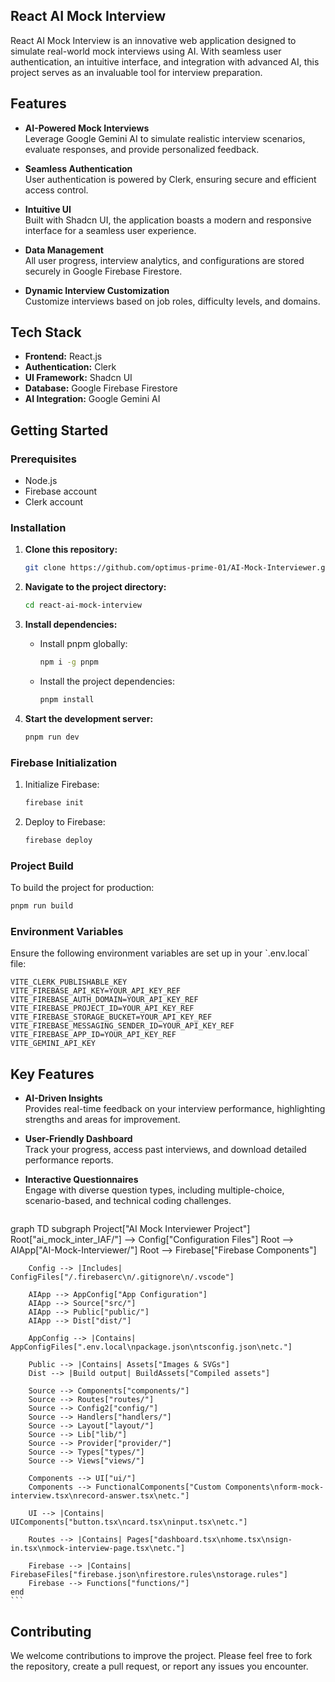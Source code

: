 ## React AI Mock Interview

React AI Mock Interview is an innovative web application designed to simulate real-world mock interviews using AI. With seamless user authentication, an intuitive interface, and integration with advanced AI, this project serves as an invaluable tool for interview preparation.

## Features

- **AI-Powered Mock Interviews**  
  Leverage Google Gemini AI to simulate realistic interview scenarios, evaluate responses, and provide personalized feedback.
  
- **Seamless Authentication**  
  User authentication is powered by Clerk, ensuring secure and efficient access control.

- **Intuitive UI**  
  Built with Shadcn UI, the application boasts a modern and responsive interface for a seamless user experience.

- **Data Management**  
  All user progress, interview analytics, and configurations are stored securely in Google Firebase Firestore.

- **Dynamic Interview Customization**  
  Customize interviews based on job roles, difficulty levels, and domains.

## Tech Stack

- **Frontend:** React.js
- **Authentication:** Clerk
- **UI Framework:** Shadcn UI
- **Database:** Google Firebase Firestore
- **AI Integration:** Google Gemini AI

## Getting Started

### Prerequisites

- Node.js
- Firebase account
- Clerk account

### Installation

1. **Clone this repository:**

   ```bash
   git clone https://github.com/optimus-prime-01/AI-Mock-Interviewer.git
   ```

2. **Navigate to the project directory:**

   ```bash
   cd react-ai-mock-interview
   ```

3. **Install dependencies:**

   - Install pnpm globally:
   
     ```bash
     npm i -g pnpm
     ```

   - Install the project dependencies:

     ```bash
     pnpm install
     ```

4. **Start the development server:**

   ```bash
   pnpm run dev
   ```

### Firebase Initialization

1. Initialize Firebase:

   ```bash
   firebase init
   ```

2. Deploy to Firebase:

   ```bash
   firebase deploy
   ```

### Project Build

To build the project for production:

```bash
pnpm run build
```

### Environment Variables

Ensure the following environment variables are set up in your \`.env.local\` file:

```
VITE_CLERK_PUBLISHABLE_KEY
VITE_FIREBASE_API_KEY=YOUR_API_KEY_REF
VITE_FIREBASE_AUTH_DOMAIN=YOUR_API_KEY_REF
VITE_FIREBASE_PROJECT_ID=YOUR_API_KEY_REF
VITE_FIREBASE_STORAGE_BUCKET=YOUR_API_KEY_REF
VITE_FIREBASE_MESSAGING_SENDER_ID=YOUR_API_KEY_REF
VITE_FIREBASE_APP_ID=YOUR_API_KEY_REF
VITE_GEMINI_API_KEY
```

## Key Features

- **AI-Driven Insights**  
  Provides real-time feedback on your interview performance, highlighting strengths and areas for improvement.

- **User-Friendly Dashboard**  
  Track your progress, access past interviews, and download detailed performance reports.

- **Interactive Questionnaires**  
  Engage with diverse question types, including multiple-choice, scenario-based, and technical coding challenges.

  ```mermaid
graph TD
    subgraph Project["AI Mock Interviewer Project"]
        Root["ai_mock_inter_IAF/"] --> Config["Configuration Files"]
        Root --> AIApp["AI-Mock-Interviewer/"]
        Root --> Firebase["Firebase Components"]
        
        Config --> |Includes| ConfigFiles["/.firebaserc\n/.gitignore\n/.vscode"]
        
        AIApp --> AppConfig["App Configuration"]
        AIApp --> Source["src/"]
        AIApp --> Public["public/"]
        AIApp --> Dist["dist/"]
        
        AppConfig --> |Contains| AppConfigFiles[".env.local\npackage.json\ntsconfig.json\netc."]
        
        Public --> |Contains| Assets["Images & SVGs"]
        Dist --> |Build output| BuildAssets["Compiled assets"]
        
        Source --> Components["components/"]
        Source --> Routes["routes/"]
        Source --> Config2["config/"]
        Source --> Handlers["handlers/"]
        Source --> Layout["layout/"]
        Source --> Lib["lib/"]
        Source --> Provider["provider/"]
        Source --> Types["types/"]
        Source --> Views["views/"]
        
        Components --> UI["ui/"]
        Components --> FunctionalComponents["Custom Components\nform-mock-interview.tsx\nrecord-answer.tsx\netc."]
        
        UI --> |Contains| UIComponents["button.tsx\ncard.tsx\ninput.tsx\netc."]
        
        Routes --> |Contains| Pages["dashboard.tsx\nhome.tsx\nsign-in.tsx\nmock-interview-page.tsx\netc."]
        
        Firebase --> |Contains| FirebaseFiles["firebase.json\nfirestore.rules\nstorage.rules"]
        Firebase --> Functions["functions/"]
    end
    ```

## Contributing

We welcome contributions to improve the project. Please feel free to fork the repository, create a pull request, or report any issues you encounter.
